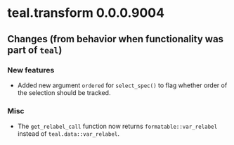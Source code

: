 # teal.transform 0.0.0.9004

## Changes (from behavior when functionality was part of `teal`)

### New features
* Added new argument `ordered` for `select_spec()` to flag whether order of the selection should be tracked.

### Misc
* The `get_relabel_call` function now returns `formatable::var_relabel` instead of `teal.data::var_relabel`.

